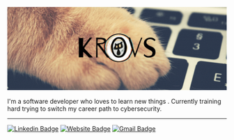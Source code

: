 ![](https://raw.githubusercontent.com/krovs/krovs/master/assets/krovs.gif)

I'm a software developer who loves to learn new things . Currently training hard trying to switch my career path to            cybersecurity.

----------------

[![Linkedin Badge](https://img.shields.io/badge/-rodev-blue?style=flat-square&logo=Linkedin&logoColor=white&link=https://www.linkedin.com/in/rodev/)](https://www.linkedin.com/in/rodev/)
[![Website Badge](https://img.shields.io/badge/-krovs.dev-e34f26?style=flat-square&logo=HTML5&logoColor=white&link=https://krovs.dev/)](https://krovs.dev/)
[![Gmail Badge](https://img.shields.io/badge/-krovs.dev@gmail.com-d14836?style=flat-square&logo=Gmail&logoColor=white&link=mailto:krovs.dev@gmail.com)](mailto:krovs.dev@gmail.com)

